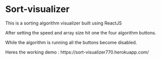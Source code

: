 # Sort-visualizer
<p>This is a sorting algorithm visualizer built using ReactJS</p>
<p>After setting the speed and array size hit one the four algorithm buttons.</p>
<p>While the algorithm is running all the buttons become disabled.</p>
<p>Heres the working demo : https://sort-visualizer770.herokuapp.com/</p>

